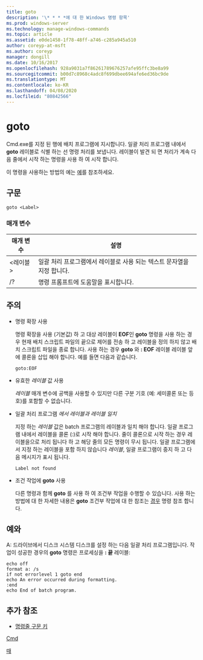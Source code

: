 ```yaml
---
title: goto
description: '\* * * *에 대 한 Windows 명령 항목'
ms.prod: windows-server
ms.technology: manage-windows-commands
ms.topic: article
ms.assetid: e0de1458-1f78-48ff-a746-c285a945a510
author: coreyp-at-msft
ms.author: coreyp
manager: dongill
ms.date: 10/16/2017
ms.openlocfilehash: 928a9031a7f86261789676257afe95ffc3be8a99
ms.sourcegitcommit: b00d7c8968c4adc8f699dbee694afe6ed36bc9de
ms.translationtype: MT
ms.contentlocale: ko-KR
ms.lasthandoff: 04/08/2020
ms.locfileid: "80842566"
---
```

# <a name="goto"></a>goto



Cmd.exe를 지정 된 행에 배치 프로그램에 지시합니다. 일괄 처리 프로그램 내에서 **goto** 레이블로 식별 하는 선 명령 처리를 보냅니다. 레이블이 발견 되 면 처리가 계속 다음 줄에서 시작 하는 명령을 사용 하 여 시작 합니다.

이 명령을 사용하는 방법의 예는 [예](#BKMK_examples)를 참조하세요.

## <a name="syntax"></a>구문

```
goto <Label> 
```

### <a name="parameters"></a>매개 변수

|매개 변수|설명|
|---------|-----------|
|\<레이블 >|일괄 처리 프로그램에서 레이블로 사용 되는 텍스트 문자열을 지정 합니다.|
|/?|명령 프롬프트에 도움말을 표시합니다.|

## <a name="remarks"></a>주의

-   명령 확장 사용

    명령 확장을 사용 (기본값) 하 고 대상 레이블이 **EOF**인 **goto** 명령을 사용 하는 경우 현재 배치 스크립트 파일의 끝으로 제어를 전송 하 고 레이블을 정의 하지 않고 배치 스크립트 파일을 종료 합니다. 사용 하는 경우 **goto** 와 **: EOF** 레이블 레이블 앞에 콜론을 삽입 해야 합니다. 예를 들면 다음과 같습니다.  
    ```
    goto:EOF
    ```  
-   유효한 *레이블* 값 사용

    *레이블* 매개 변수에 공백을 사용할 수 있지만 다른 구분 기호 (예: 세미콜론 또는 등호)를 포함할 수 없습니다.
-   일괄 처리 프로그램 *에서 레이블과 레이블 일치*

    지정 하는 *레이블* 값은 batch 프로그램의 레이블과 일치 해야 합니다. 일괄 프로그램 내에서 레이블을 콜론 (:)로 시작 해야 합니다. 줄이 콜론으로 시작 하는 경우 레이블을으로 처리 됩니다 하 고 해당 줄의 모든 명령이 무시 됩니다. 일괄 프로그램에서 지정 하는 레이블을 포함 하지 않습니다 *레이블*, 일괄 프로그램이 중지 하 고 다음 메시지가 표시 됩니다.  
    ```
    Label not found
    ```  
-   조건 작업에 **goto** 사용

    다른 명령과 함께 **goto** 를 사용 하 여 조건부 작업을 수행할 수 있습니다. 사용 하는 방법에 대 한 자세한 내용은 **goto** 조건부 작업에 대 한 참조는 [경우](if.md) 명령 참조 합니다.

## <a name="examples"></a><a name=BKMK_examples></a>예와

A: 드라이브에서 디스크 시스템 디스크를 설정 하는 다음 일괄 처리 프로그램입니다. 작업이 성공한 경우의 **goto** 명령은 프로세싱을 **: 끝** 레이블:
```
echo off
format a: /s
if not errorlevel 1 goto end
echo An error occurred during formatting.
:end
echo End of batch program. 
```

## <a name="additional-references"></a>추가 참조

- [명령줄 구문 키](command-line-syntax-key.md)

[Cmd](cmd.md)

[때](if.md)